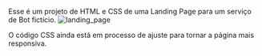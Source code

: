 Esse é um projeto de HTML e CSS de uma Landing Page para um serviço de Bot fictício.
![landing_page](https://user-images.githubusercontent.com/61318646/156600717-fef8bfc2-a45b-453a-9db5-804a1f770078.png)

O código CSS ainda está em processo de ajuste para tornar a página mais responsiva.
